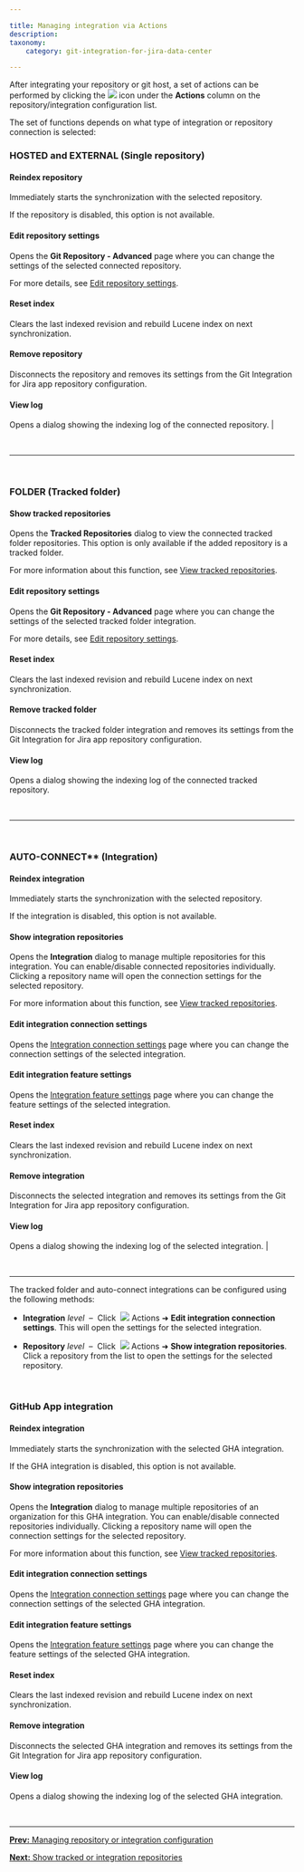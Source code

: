 ```yaml
---

title: Managing integration via Actions
description:
taxonomy:
    category: git-integration-for-jira-data-center

---
```


After integrating your repository or git host, a set of actions can be performed by clicking the ![](/wp-content/uploads/actions-icon.png) icon under the **Actions** column on the repository/integration configuration list.

The set of functions depends on what type of integration or repository connection is selected:

### HOSTED and EXTERNAL (Single repository)

#### Reindex repository

Immediately starts the synchronization with the selected repository.

<div class="bbb-callout bbb--tip">
    <div class="irow">
    <div class="ilogobox">
        <span class="logoimg"></span>
    </div>
    <div class="imsgbox">
        If the repository is disabled, this option is not available.
    </div>
    </div>
</div>

#### Edit repository settings

Opens the **Git Repository - Advanced** page where you can change the settings of the selected connected repository.

For more details, see [Edit repository settings](/git-integration-for-jira-data-center/edit-repository-settings-gij-self-managed).

#### Reset index

Clears the last indexed revision and rebuild Lucene index on next synchronization.

#### Remove repository

Disconnects the repository and removes its settings from the Git Integration for Jira app repository configuration.

#### View log

Opens a dialog showing the indexing log of the connected repository. |

&nbsp;
* * *
&nbsp;

### FOLDER (Tracked folder)

#### Show tracked repositories

Opens the **Tracked Repositories** dialog to view the connected tracked folder repositories. This option is only available if the added repository is a tracked folder.

For more information about this function, see [View tracked repositories](/git-integration-for-jira-data-center/show-tracked-or-integration-repositories-gij-self-managed).

#### Edit repository settings

Opens the **Git Repository - Advanced** page where you can change the settings of the selected tracked folder integration.

For more details, see [Edit repository settings](/git-integration-for-jira-data-center/edit-repository-settings-gij-self-managed).

#### Reset index

Clears the last indexed revision and rebuild Lucene index on next synchronization.

#### Remove tracked folder

Disconnects the tracked folder integration and removes its settings from the Git Integration for Jira app repository configuration.

#### View log
Opens a dialog showing the indexing log of the connected tracked repository.

&nbsp;
* * *
&nbsp;

### AUTO-CONNECT** (Integration)

#### Reindex integration

Immediately starts the synchronization with the selected repository.

<div class="bbb-callout bbb--tip">
    <div class="irow">
    <div class="ilogobox">
        <span class="logoimg"></span>
    </div>
    <div class="imsgbox">
        If the integration is disabled, this option is not available.
    </div>
    </div>
</div>

#### Show integration repositories

Opens the **Integration** dialog to manage multiple repositories for this integration. You can enable/disable connected repositories individually. Clicking a repository name will open the connection settings for the selected repository.

For more information about this function, see [View tracked repositories](/git-integration-for-jira-data-center/show-tracked-or-integration-repositories-gij-self-managed).

#### Edit integration connection settings

Opens the [Integration connection settings](/git-integration-for-jira-data-center/edit-integration-connection-settings-gij-self-managed) page where you can change the connection settings of the selected integration.

#### Edit integration feature settings

Opens the [Integration feature settings](/git-integration-for-jira-data-center/edit-integration-feature-settings-gij-self-managed) page where you can change the feature settings of the selected integration.

#### Reset index

Clears the last indexed revision and rebuild Lucene index on next synchronization.

#### Remove integration

Disconnects the selected integration and removes its settings from the Git Integration for Jira app repository configuration.

#### View log

Opens a dialog showing the indexing log of the selected integration. |

&nbsp;
* * *

The tracked folder and auto-connect integrations can be configured using the following methods:

*   **Integration** _level_  –  Click  <img src='/wp-content/uploads/actions-icon.png' /> Actions ➜ **Edit integration connection settings**. This will open the settings for the selected integration.

*   **Repository** _level_  –  Click  <img src='/wp-content/uploads/actions-icon.png' /> Actions ➜ **Show integration repositories**. Click a repository from the list to open the settings for the selected repository.

&nbsp;

### GitHub App integration

#### Reindex integration

Immediately starts the synchronization with the selected GHA integration.

<div class="bbb-callout bbb--tip">
    <div class="irow">
    <div class="ilogobox">
        <span class="logoimg"></span>
    </div>
    <div class="imsgbox">
        If the GHA integration is disabled, this option is not available.
    </div>
    </div>
</div>

#### Show integration repositories

Opens the **Integration** dialog to manage multiple repositories of an organization for this GHA integration. You can enable/disable connected repositories individually. Clicking a repository name will open the connection settings for the selected repository.

For more information about this function, see [View tracked repositories](/git-integration-for-jira-data-center/show-tracked-or-integration-repositories-gij-self-managed).

#### Edit integration connection settings

Opens the [Integration connection settings](/git-integration-for-jira-data-center/edit-integration-connection-settings-gij-self-managed) page where you can change the connection settings of the selected GHA integration.

#### Edit integration feature settings

Opens the [Integration feature settings](/git-integration-for-jira-data-center/edit-integration-feature-settings-gij-self-managed) page where you can change the feature settings of the selected GHA integration.

#### Reset index

Clears the last indexed revision and rebuild Lucene index on next synchronization.

#### Remove integration

Disconnects the selected GHA integration and removes its settings from the Git Integration for Jira app repository configuration.

#### View log

Opens a dialog showing the indexing log of the selected GHA integration.

&nbsp;
* * *

[**Prev:** Managing repository or integration configuration](/git-integration-for-jira-data-center/managing-repository-or-integration-configuration-gij-self-managed)

[**Next:** Show tracked or integration repositories](/git-integration-for-jira-data-center/show-tracked-or-integration-repositories-gij-self-managed)

